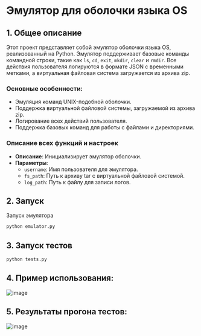 # Эмулятор для оболочки языка OS

## 1. Общее описание

Этот проект представляет собой эмулятор оболочки языка OS, реализованный на Python. Эмулятор поддерживает базовые команды командной строки, такие как `ls`, `cd`, `exit`, `mkdir`, `clear` и `rmdir`. Все действия пользователя логируются в формате JSON с временными метками, а виртуальная файловая система загружается из архива zip.

### Основные особенности:
- Эмуляция команд UNIX-подобной оболочки.
- Поддержка виртуальной файловой системы, загружаемой из архива zip.
- Логирование всех действий пользователя.
- Поддержка базовых команд для работы с файлами и директориями.

### Описание всех функций и настроек

- **Описание**: Инициализирует эмулятор оболочки.
- **Параметры**:
  - `username`: Имя пользователя для эмулятора.
  - `fs_path`: Путь к архиву tar с виртуальной файловой системой.
  - `log_path`: Путь к файлу для записи логов.

## 2. Запуск
Запуск эмулятора
```bash
python emulator.py
```

## 3. Запуск тестов
```bash
python tests.py
```

## 4. Пример использования:

![image]()

## 5. Результаты прогона тестов:

![image]()
